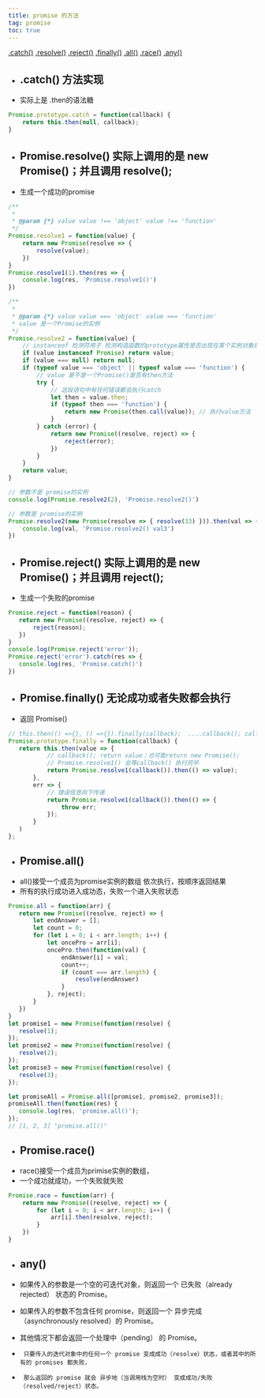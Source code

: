 ```yaml
---
title: promise 的方法
tag: promise
toc: true
---
```

<a href = '#catch'>.catch()</a>
<a href = '#resolve'>.resolve()</a>
<a href = '#reject'>.reject()</a>
<a href = '#finally'>.finally()</a>
<a href = '#all'>.all()</a>
<a href = '#race'>.race()</a>
<a href = '#any'>.any()</a>


<!-- more -->

<div id = 'catch'></div>

##
* ## .catch() 方法实现
* 实际上是 .then的语法糖

```js
Promise.prototype.catch = function(callback) {
    return this.then(null, callback);
}

```


<div id = 'resolve'></div>

##
* ## Promise.resolve() 实际上调用的是 new Promise()；并且调用 resolve();
* 生成一个成功的promise

```js
/**
 * 
 * @param {*} value value !== 'object' value !== 'function'
 */
Promise.resolve1 = function(value) {
    return new Promise(resolve => {
        resolve(value);
    })
}
Promise.resolve1(1).then(res => {
    console.log(res, 'Promise.resolve1()')
})

/**
 * 
 * @param {*} value value === 'object' value === 'function'
 * value 是一个Promise的实例
 */
Promise.resolve2 = function(value) {
    // instanceof 检测符用于 检测构造函数的prototype属性是否出现在某个实例对象的原型上
    if (value instanceof Promise) return value;
    if (value === null) return null;
    if (typeof value === 'object' || typeof value === 'function') {
        // value 是不是一个Promise()是否有then方法
        try {
            // 这段语句中有任何错误都会执行catch
            let then = value.then;
            if (typeof then === 'function') {
                return new Promise(then.call(value)); // 执行value方法
            }
        } catch (error) {
            return new Promise((resolve, reject) => {
                reject(error);
            })
        }
    }
    return value;
}

// 参数不是 promise的实例
console.log(Promise.resolve2(2), 'Promise.resolve2()')

// 参数是 promise的实例
Promise.resolve2(new Promise(resolve => { resolve(33) })).then(val => {
    console.log(val, 'Promise.resolve2() val3')
})
```

<div id = 'reject'></div>

##
 * ## Promise.reject() 实际上调用的是 new Promise()；并且调用 reject();
 * 生成一个失败的promise
 ```js
Promise.reject = function(reason) {
    return new Promise((resolve, reject) => {
        reject(reason);
    })
}
console.log(Promise.reject('error'));
Promise.reject('error').catch(res => {
    console.log(res, 'Promise.catch()')
})
```
<div id = 'finally'></div>

##
 * ## Promise.finally() 无论成功或者失败都会执行
 * 返回 Promise()

 ```js
// this.then(() =>{}, () =>{}).finally(callback);  ....callback(); callback有可能返回一个 promise
Promise.prototype.finally = function(callback) {
    return this.then(value => {
            // callback(); return value；也可能return new Promise();
            // Promise.resolve1() 会等callback() 执行完毕
            return Promise.resolve1(callback()).then(() => value);
        },
        err => {
            // 错误信息向下传递
            return Promise.resolve1(callback()).then(() => {
                throw err;
            });
        }
    )
};
```
<div id = 'all'></div>

##
 * ## Promise.all()
 * all()接受一个成员为promise实例的数组 依次执行，按顺序返回结果
 * 所有的执行成功进入成功态，失败一个进入失败状态

 ```js
Promise.all = function(arr) {
    return new Promise((resolve, reject) => {
        let endAnswer = [];
        let count = 0;
        for (let i = 0; i < arr.length; i++) {
            let oncePro = arr[i];
            oncePro.then(function(val) {
                endAnswer[i] = val;
                count++;
                if (count === arr.length) {
                    resolve(endAnswer)
                }
            }, reject);
        }
    })
}
let promise1 = new Promise(function(resolve) {
    resolve(1);
});
let promise2 = new Promise(function(resolve) {
    resolve(2);
});
let promise3 = new Promise(function(resolve) {
    resolve(3);
});

let promiseAll = Promise.all([promise1, promise2, promise3]);
promiseAll.then(function(res) {
    console.log(res, 'promise.all()');
});
// [1, 2, 3] "promise.all()"
```
<div id = 'race'></div>

##
 * ## Promise.race()
 * race()接受一个成员为primise实例的数组，
 * 一个成功就成功，一个失败就失败

```js
Promise.race = function(arr) {
    return new Promise((resolve, reject) => {
        for (let i = 0; i < arr.length; i++) {
            arr[i].then(resolve, reject);
        }
    })
}
```
<div id = 'any'></div>

##
 * ## any()

 * 如果传入的参数是一个空的可迭代对象，则返回一个 已失败（already rejected） 状态的 Promise。
 * 如果传入的参数不包含任何 promise，则返回一个 异步完成 （asynchronously resolved）的 Promise。
 * 其他情况下都会返回一个处理中（pending） 的 Promise。 
 *      只要传入的迭代对象中的任何一个 promise 变成成功（resolve）状态，或者其中的所有的 promises 都失败，
 *      那么返回的 promise 就会 异步地（当调用栈为空时） 变成成功/失败（resolved/reject）状态。
